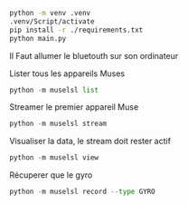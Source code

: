 ```bash
python -m venv .venv
.venv/Script/activate
pip install -r ./requirements.txt
python main.py
```

Il Faut allumer le bluetouth sur son ordinateur

Lister tous les appareils Muses
```python
python -m muselsl list
```

Streamer le premier appareil Muse
```python
python -m muselsl stream
```

Visualiser la data, le stream doit rester actif
```python
python -m muselsl view
```

Récuperer que le gyro
```python
python -m muselsl record --type GYRO
```
